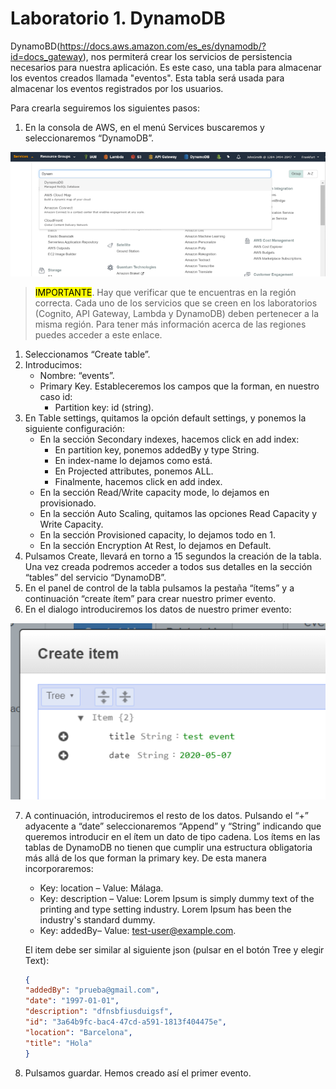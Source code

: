 # Laboratorio 1. DynamoDB

DynamoBD(https://docs.aws.amazon.com/es_es/dynamodb/?id=docs_gateway), nos permiterá crear los servicios de persistencia necesarios para nuestra aplicación. Es este caso, una tabla para almacenar los eventos creados llamada "eventos". Esta tabla será usada para almacenar los eventos registrados por los usuarios. 

Para crearla seguiremos los siguientes pasos:

1. En la consola de AWS, en el menú Services buscaremos y seleccionaremos “DynamoDB”.

<p align="center">
    <img src="resources/Picture1.png"/>
</p>

> <mark>IMPORTANTE</mark>. Hay que verificar que te encuentras en la región correcta. Cada uno de los servicios que se creen en los laboratorios (Cognito, API Gateway, Lambda y DynamoDB) deben pertenecer a la misma región. Para tener más información acerca de las regiones puedes acceder a este enlace.

1. Seleccionamos “Create table”.
2. Introducimos:
   * Nombre: “events”.
   * Primary Key. Estableceremos los campos que la forman, en nuestro caso id:
     * Partition key: id (string).
  3. En Table settings, quitamos la opción default settings, y ponemos la siguiente configuración:
      * En la sección Secondary indexes, hacemos click en add index:
        * En partition key, ponemos addedBy y type String.
        *  En index-name lo dejamos como está.
        *  En Projected attributes, ponemos ALL.
        *  Finalmente, hacemos click en add index.
     *  En la sección Read/Write capacity mode, lo dejamos en provisionado.
     *  En la sección Auto Scaling, quitamos las opciones Read Capacity y Write Capacity.
     *  En la sección Provisioned capacity, lo dejamos todo en 1.
     *  En la sección Encryption At Rest, lo dejamos en Default.
4. Pulsamos Create, llevará en torno a 15 segundos la creación de la tabla. Una vez creada podremos acceder a todos sus detalles en la sección “tables” del servicio “DynamoDB”.
5. En el panel de control de la tabla pulsamos la pestaña “ítems” y a continuación “create ítem” para crear nuestro primer evento.
6. En el dialogo introduciremos los datos de nuestro primer evento:

<p align="center">
    <img src="resources/Picture2.png"/>
</p>

7. A continuación, introduciremos el resto de los datos. Pulsando el “+” adyacente a “date” seleccionaremos “Append” y “String” indicando que queremos introducir en el ítem un dato de tipo cadena. Los ítems en las tablas de DynamoDB no tienen que cumplir una estructura obligatoria más allá de los que forman la primary key. De esta manera incorporaremos:
   * Key: location – Value: Málaga.
   * Key: description – Value: Lorem Ipsum is simply dummy text of the printing and type setting industry. Lorem Ipsum has been the industry's standard dummy.
   * Key: addedBy– Value: test-user@example.com.
  
   El item debe ser similar al siguiente json (pulsar en el botón Tree y elegir Text):

      ```json
      {
      "addedBy": "prueba@gmail.com",
      "date": "1997-01-01",
      "description": "dfnsbfiusduigsf",
      "id": "3a64b9fc-bac4-47cd-a591-1813f404475e",
      "location": "Barcelona",
      "title": "Hola"
      }
      ```

8. Pulsamos guardar. Hemos creado así el primer evento.
